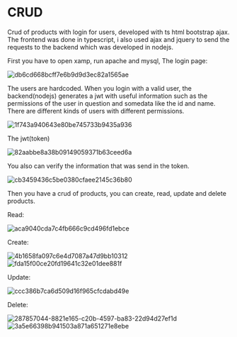 # CRUD
Crud of products with login for users, developed with ts html bootstrap ajax.
The frontend was done in typescript, i also used ajax and jquery to send the requests to the backend which was developed in nodejs.

First you have to open xamp, run apache and mysql, 
The login page:

![db6cd668bcff7e6b9d9d3ec82a1565ae](https://github.com/joacoox/CRUD/assets/113536722/40bb3f15-deb5-4fc2-b450-9b35883492d7)

The users are hardcoded. When you login with a valid user, the backend(nodejs) generates a jwt with useful information such as the permissions of the user in question and somedata like the id and name. There are different kinds of users with different permissions.


![1f743a940643e80be745733b9435a936](https://github.com/joacoox/CRUD/assets/113536722/9d7adf24-9f7d-46ba-991c-68b1dbcd753d)

The jwt(token)


![82aabbe8a38b09149059371b63ceed6a](https://github.com/joacoox/CRUD/assets/113536722/55da2b23-bd0e-4a33-812f-6200fec8551f)

You also can verify the information that was send in the token.

![cb3459436c5be0380cfaee2145c36b80](https://github.com/joacoox/CRUD/assets/113536722/462a4882-cfa5-49c4-8145-11c7399632f1)


Then you have a crud of products, you can create, read, update and delete products.

Read:

![aca9040cda7c4fb666c9cd496fd1ebce](https://github.com/joacoox/CRUD/assets/113536722/0b41366c-bd7f-4f23-958b-60ab49b28b04)


Create:

![4b1658fa097c6e4d7087a47d9bb10312](https://github.com/joacoox/CRUD/assets/113536722/00e2e935-b224-45af-bbeb-428e6e915e6c)
![fda15f00ce20fd19641c32e01dee881f](https://github.com/joacoox/CRUD/assets/113536722/8821e165-c20b-4597-ba83-22d94d27ef1d)

Update:

![ccc386b7ca6d509d16f965cfcdabd49e](https://github.com/joacoox/CRUD/assets/113536722/d73f5942-fff0-47cb-af69-f1a50851b7f6)


Delete:


![287857044-8821e165-c20b-4597-ba83-22d94d27ef1d](https://github.com/joacoox/CRUD/assets/113536722/90ae9c53-77f8-4964-8011-95940d161946)
![3a5e66398b941503a871a651271e8ebe](https://github.com/joacoox/CRUD/assets/113536722/85fceaa4-55e7-49f2-84f0-140dfb9a0c53)


